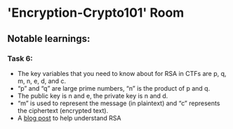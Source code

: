 # 'Encryption-Crypto101' Room

## Notable learnings:

### Task 6:
  * The key variables that you need to know about for RSA in CTFs are p, q, m, n, e, d, and c.
  * “p” and “q” are large prime numbers, “n” is the product of p and q.
  * The public key is n and e, the private key is n and d.
  * “m” is used to represent the message (in plaintext) and “c” represents the ciphertext (encrypted text).
  * A [blog post](https://muirlandoracle.co.uk/2020/01/29/rsa-encryption/) to help understand RSA
